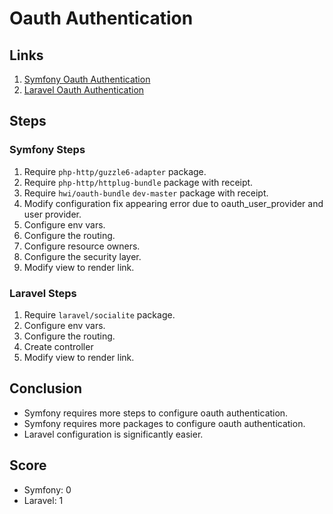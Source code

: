 # Oauth Authentication

## Links
1. [Symfony Oauth Authentication](https://symfony.com/doc/current/security.html#a-authentication-firewalls)
1. [Laravel Oauth Authentication](https://laravel.com/docs/7.x/socialite)

## Steps
### Symfony Steps
1. Require `php-http/guzzle6-adapter` package.
1. Require `php-http/httplug-bundle` package with receipt.
1. Require `hwi/oauth-bundle` `dev-master` package with receipt.
1. Modify configuration fix appearing error due to oauth_user_provider and user provider.
1. Configure env vars.
1. Configure the routing.
1. Configure resource owners.
1. Configure the security layer.
1. Modify view to render link.

### Laravel Steps
1. Require `laravel/socialite` package.
1. Configure env vars.
1. Configure the routing.
1. Create controller
1. Modify view to render link.

## Conclusion
* Symfony requires more steps to configure oauth authentication.
* Symfony requires more packages to configure oauth authentication.
* Laravel configuration is significantly easier.

## Score
* Symfony: 0
* Laravel: 1
